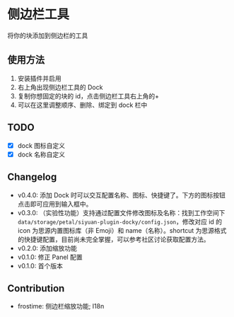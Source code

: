 # 侧边栏工具

将你的块添加到侧边栏的工具

## 使用方法

1. 安装插件并启用
2. 右上角出现侧边栏工具的 Dock
3. 复制你想固定的块的 id，点击侧边栏工具右上角的+
4. 可以在这里调整顺序、删除、绑定到 dock 栏中

## TODO

- [x] dock 图标自定义
- [x] dock 名称自定义

## Changelog

- v0.4.0: 添加 Dock 时可以交互配置名称、图标、快捷键了。下方的图标按钮点击即可应用到输入框中。
- v0.3.0: （实验性功能）支持通过配置文件修改图标及名称：找到工作空间下`data/storage/petal/siyuan-plugin-docky/config.json`，修改对应 id 的 icon 为思源内置图标库（非 Emoji）和 name（名称）。shortcut 为思源格式的快捷键配置，目前尚未完全掌握，可以参考社区讨论获取配置方法。
- v0.2.0: 添加缩放功能
- v0.1.0: 修正 Panel 配置
- v0.1.0: 首个版本

## Contribution

- frostime: 侧边栏缩放功能; I18n
